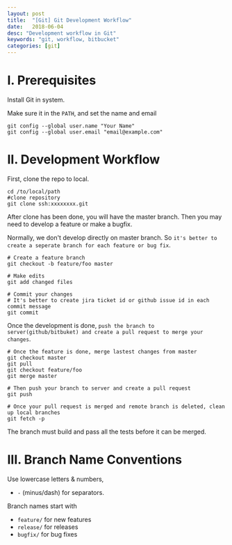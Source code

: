```yaml
---
layout: post
title:  "[Git] Git Development Workflow"
date:   2018-06-04
desc: "Development workflow in Git"
keywords: "git, workflow, bitbucket"
categories: [git]
---
```


# I. Prerequisites

Install Git in system.

Make sure it in the ```PATH```, and set the name and email

```
git config --global user.name "Your Name"
git config --global user.email "email@example.com"
```

# II. Development Workflow

First, clone the repo to local.

```
cd /to/local/path
#clone repository
git clone ssh:xxxxxxxx.git
```

After clone has been done, you will have the master branch.
Then you may need to develop a feature or make a bugfix. 

Normally, we don't develop directly on master branch. So ```it's better to create a seperate branch for each feature or bug fix```.

```
# Create a feature branch
git checkout -b feature/foo master

# Make edits
git add changed files

# Commit your changes
# It's better to create jira ticket id or github issue id in each commit message
git commit
```

Once the development is done, ```push the branch to server(github/bitbuket) and create a pull request to merge your changes```.

```
# Once the feature is done, merge lastest changes from master
git checkout master
git pull
git checkout feature/foo
git merge master

# Then push your branch to server and create a pull request
git push

# Once your pull request is merged and remote branch is deleted, clean up local branches
git fetch -p
```

The branch must build and pass all the tests before it can be merged.

# III. Branch Name Conventions

Use lowercase letters & numbers, 
-   ```-``` (minus/dash) for separators.

Branch names start with
-   ```feature/``` for new features
-   ```release/``` for releases
-   ```bugfix/``` for bug fixes